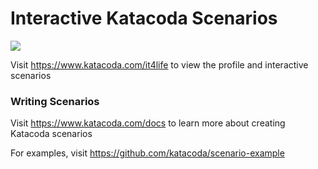 # Interactive Katacoda Scenarios

[![](http://shields.katacoda.com/katacoda/it4life/count.svg)](https://www.katacoda.com/it4life "Get your profile on Katacoda.com")

Visit https://www.katacoda.com/it4life to view the profile and interactive scenarios

### Writing Scenarios
Visit https://www.katacoda.com/docs to learn more about creating Katacoda scenarios

For examples, visit https://github.com/katacoda/scenario-example
